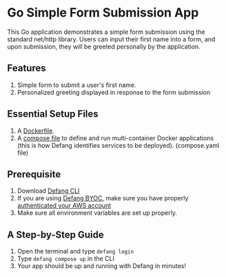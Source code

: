 # Go Simple Form Submission App
This Go application demonstrates a simple form submission using the standard net/http library. Users can input their first name into a form, and upon submission, they will be greeted personally by the application.

## Features

1. Simple form to submit a user's first name.
2. Personalized greeting displayed in response to the form submission

## Essential Setup Files
1. A <a href="https://docs.docker.com/develop/develop-images/dockerfile_best-practices/">Dockerfile</a>.
2. A <a href="https://docs.defang.io/docs/concepts/compose">compose file</a> to define and run multi-container Docker applications (this is how Defang identifies services to be deployed). (compose.yaml file)

## Prerequisite
1. Download <a href="https://github.com/defang-io/defang">Defang CLI</a>
2. If you are using <a href="https://docs.defang.io/docs/concepts/defang-byoc">Defang BYOC</a>, make sure you have properly <a href="https://docs.aws.amazon.com/cli/latest/userguide/cli-chap-configure.html">authenticated your AWS account</a>
3. Make sure all environment variables are set up properly. 

## A Step-by-Step Guide
1. Open the terminal and type `defang login`
2. Type `defang compose up` in the CLI
3. Your app should be up and running with Defang in minutes!
